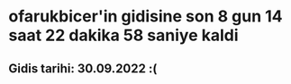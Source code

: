 # ofarukbicer'in gidisine son 8 gun 14 saat 22 dakika 58 saniye kaldi

## Gidis tarihi: 30.09.2022 :(
